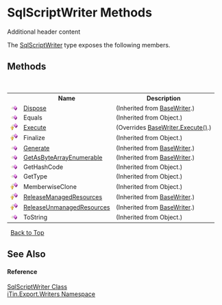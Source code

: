 # SqlScriptWriter Methods
Additional header content 

The <a href="74ded544-3bc4-c8f9-da81-6a3532539ba8">SqlScriptWriter</a> type exposes the following members.


## Methods
&nbsp;<table><tr><th></th><th>Name</th><th>Description</th></tr><tr><td>![Public method](media/pubmethod.gif "Public method")</td><td><a href="1e76684f-5717-a066-4cfb-e573aa9b6ac8">Dispose</a></td><td> (Inherited from <a href="622c2a74-37fd-6371-50a4-4fb71f92c4b0">BaseWriter</a>.)</td></tr><tr><td>![Public method](media/pubmethod.gif "Public method")</td><td>Equals</td><td> (Inherited from Object.)</td></tr><tr><td>![Protected method](media/protmethod.gif "Protected method")</td><td><a href="b21f7432-fc47-1572-48e5-dbe6a68b5945">Execute</a></td><td> (Overrides <a href="7bb6d7e2-09f3-64e3-a5b6-29637c69b4ed">BaseWriter.Execute()</a>.)</td></tr><tr><td>![Protected method](media/protmethod.gif "Protected method")</td><td>Finalize</td><td> (Inherited from Object.)</td></tr><tr><td>![Public method](media/pubmethod.gif "Public method")</td><td><a href="d6d450c2-920f-914b-e443-d6deda43bffd">Generate</a></td><td> (Inherited from <a href="622c2a74-37fd-6371-50a4-4fb71f92c4b0">BaseWriter</a>.)</td></tr><tr><td>![Public method](media/pubmethod.gif "Public method")</td><td><a href="f30fd86c-9060-b729-f401-daaff3b29fba">GetAsByteArrayEnumerable</a></td><td> (Inherited from <a href="622c2a74-37fd-6371-50a4-4fb71f92c4b0">BaseWriter</a>.)</td></tr><tr><td>![Public method](media/pubmethod.gif "Public method")</td><td>GetHashCode</td><td> (Inherited from Object.)</td></tr><tr><td>![Public method](media/pubmethod.gif "Public method")</td><td>GetType</td><td> (Inherited from Object.)</td></tr><tr><td>![Protected method](media/protmethod.gif "Protected method")</td><td>MemberwiseClone</td><td> (Inherited from Object.)</td></tr><tr><td>![Protected method](media/protmethod.gif "Protected method")</td><td><a href="2e9b486a-91aa-1b83-a89d-008a209a391d">ReleaseManagedResources</a></td><td> (Inherited from <a href="622c2a74-37fd-6371-50a4-4fb71f92c4b0">BaseWriter</a>.)</td></tr><tr><td>![Protected method](media/protmethod.gif "Protected method")</td><td><a href="0d2638c9-7c76-977e-5e8f-f90443b864b9">ReleaseUnmanagedResources</a></td><td> (Inherited from <a href="622c2a74-37fd-6371-50a4-4fb71f92c4b0">BaseWriter</a>.)</td></tr><tr><td>![Public method](media/pubmethod.gif "Public method")</td><td>ToString</td><td> (Inherited from Object.)</td></tr></table>&nbsp;
<a href="#sqlscriptwriter-methods">Back to Top</a>

## See Also


#### Reference
<a href="74ded544-3bc4-c8f9-da81-6a3532539ba8">SqlScriptWriter Class</a><br /><a href="e20f9067-68c3-b137-ea41-2fb08bbbee45">iTin.Export.Writers Namespace</a><br />